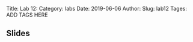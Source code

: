 Title: Lab 12:
Category: labs
Date: 2019-06-06
Author: 
Slug: lab12
Tages: ADD TAGS HERE


## Slides